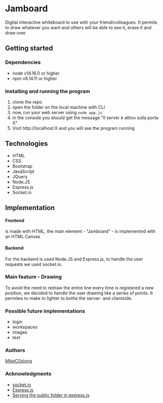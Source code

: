 # Jamboard

 Digital interactive whiteboard to use with your friend/colleagues. It permits to draw whatever you want and others will be able to see it, erase it and draw over.
 
 ## Getting started 
 
 ### Dependencies
 - node v14.16.0 or higher
 - npm v6.14.11 or higher
 
 ### Installing and running the program
 1. clone the repo
 2. open the folder on the local machine with CLI
 3. now, run your web server using `node app.js`
 4. in the console you should get the message "Il server è attivo sulla porta X"
 5. Visit http://localhost:X and you will see the program running
 
 ## Technologies
 - HTML
 - CSS
 - Bootstrap
 - JavaScript
 - JQuery
 - Node.JS
 - Express.js
 - Socket.io

## Implementation

#### Frontend 
is made with HTML, the main element - "Jamboard" - is implemented with an HTML Canvas

#### Backend 
For the backend is used Node.JS and Express.js, to handle the user requests we used socket.io.

### Main feature - Drawing
To avoid the need to redraw the entire line every time is registered a new position, we decided to handle the user drawing like a series of points. It permites to make to lighter to bothe the server- and clientside.

### Possible future implementations
- login
- workspaces
- images
- text

### Authors
[MikeC0xlong](https://github.com/MikeC0xl0ng)

### Acknowledgments
- [socket.io](http://socket.io/)
- [Express.js](https://expressjs.com/it/starter/hello-world.html)
- [Serving the public folder in express.js](https://expressjs.com/it/starter/static-files.html)
